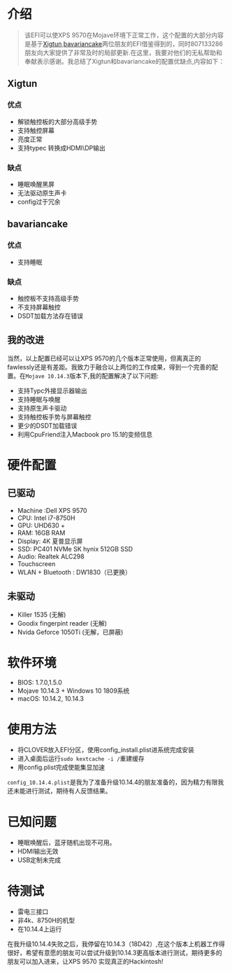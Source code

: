 # 介绍
>该EFI可以使XPS 9570在Mojave环境下正常工作，这个配置的大部分内容是基于[Xigtun](https://github.com/Xigtun/xps-9570-mojave),[bavariancake](https://github.com/bavariancake/XPS9570-macOS)两位朋友的EFI借鉴得到的，同时807133286朋友向大家提供了非常及时的局部更新.在这里，我要对他们的无私帮助和奉献表示感谢。我总结了Xigtun和bavariancake的配置优缺点,内容如下：

## Xigtun 
 ### 优点
 * 解锁触控板的大部分高级手势
 * 支持触控屏幕
 * 亮度正常
 * 支持typec 转换成HDMI\DP输出
 ### 缺点
 * 睡眠唤醒黑屏
 * 无法驱动原生声卡
 * config过于冗余
 
## bavariancake
 ### 优点
 * 支持睡眠

 ### 缺点
 * 触控板不支持高级手势
 * 不支持屏幕触控
 * DSDT加载方法存在错误
 
## 我的改进
当然，以上配置已经可以让XPS 9570的几个版本正常使用，但离真正的fawlessly还是有差距。我致力于融合以上两位的工作成果，得到一个完善的配置。在`Mojave 10.14.3`版本下,我的配置解决了以下问题:

 * 支持Typc外接显示器输出
 * 支持睡眠与唤醒
 * 支持原生声卡驱动
 * 支持触控板手势与屏幕触控
 * 更少的DSDT加载错误
 * 利用CpuFriend注入Macbook pro 15.1的变频信息
 

# 硬件配置
 ## 已驱动
  * Machine :Dell XPS 9570
  * CPU: Intel i7-8750H
  * GPU: UHD630 + 
  * RAM: 16GB RAM
  * Display: 4K 夏普显示屏
  * SSD: PC401 NVMe SK hynix 512GB SSD
  * Audio: Realtek ALC298
  * Touchscreen
  * WLAN + Bluetooth : DW1830（已更换）
 ## 未驱动
  * Killer 1535 (无解)
  * Goodix fingerpint reader (无解)
  * Nvida Geforce 1050Ti (无解，已屏蔽)

# 软件环境
 * BIOS: 1.7.0,1.5.0
 * Mojave 10.14.3 + Windows 10 1809系统
 * macOS: 10.14.2, 10.14.3

# 使用方法
 * 将CLOVER放入EFI分区，使用config_install.plist进系统完成安装
 * 进入桌面后运行`sudo kextcache -i /`重建缓存
 * 用config.plist完成使能集显加速
 
 `config_10.14.4.plist`是我为了准备升级10.14.4的朋友准备的，因为精力有限我还未能进行测试，期待有人反馈结果。

# 已知问题
 * 睡眠唤醒后，蓝牙随机出现不可用。
 * HDMI输出无效
 * USB定制未完成
# 待测试
 * 雷电三接口
 * 非4k、8750H的机型
 * 在10.14.4上运行

在我升级10.14.4失败之后，我停留在10.14.3（18D42）,在这个版本上机器工作得很好，希望有意愿的朋友可以尝试升级到10.14.3更高版本进行测试，期待更多的朋友可以加入进来，让XPS 9570 实现真正的Hackintosh!
